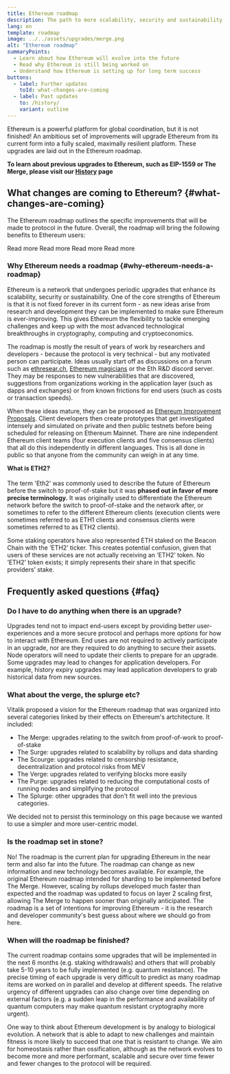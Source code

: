 ```yaml
---
title: Ethereum roadmap
description: The path to more scalability, security and sustainability for Ethereum.
lang: en
template: roadmap
image: ../../assets/upgrades/merge.png
alt: "Ethereum roadmap"
summaryPoints:
  - Learn about how Ethereum will evolve into the future
  - Read why Ethereum is still being worked on
  - Understand how Ethereum is setting up for long term success
buttons:
  - label: Further updates
    toId: what-changes-are-coming
  - label: Past updates
    to: /history/
    variant: outline
---
```


Ethereum is a powerful platform for global coordination, but it is not finished! An ambitious set of improvements will upgrade Ethereum from its current form into a fully scaled, maximally resilient platform. These upgrades are laid out in the Ethereum roadmap.

**To learn about previous upgrades to Ethereum, such as EIP-1559 or The Merge, please visit our [History](/history/) page**

## What changes are coming to Ethereum? {#what-changes-are-coming}

The Ethereum roadmap outlines the specific improvements that will be made to protocol in the future. Overall, the roadmap will bring the following benefits to Ethereum users:

<CardGrid>
  <RoadmapActionCard
    to="/roadmap/scaling"
    title="Faster, cheaper transactions"
    image="scaling"
    description="Today's scaling solutions, known as rollups, are too centralized, meaning users have to trust small groups of operators to behave honestly. Also, the way rollups send data to Ethereum is too expensive, limiting how cheap transactions can be for end users. The roadmap includes fixes for both of these problems."
  >
    <ButtonLink to="/roadmap/scaling/">Read more</ButtonLink>
  </RoadmapActionCard>
  <RoadmapActionCard
    to="/roadmap/security"
    title="More security"
    image="security"
    description="Ethereum is the most secure and decentralized smart-contract platform in existence. However, there are still improvements that can be made so that Ethereum stays resilient to any level of attack far into the future."
  >
    <ButtonLink to="/roadmap/security/">Read more</ButtonLink>
  </RoadmapActionCard>
  <RoadmapActionCard
    to="/roadmap/user-experience"
    title="Improved user experience"
    image="userExperience"
    description="Using Ethereum will soon be as intuitive as the rest of the web. Ethereum nodes will run on mobile phones, giving every user trustless access to their data and assets. Changes to the way users use accounts will also make using Ethereum simpler and safer."
  >
    <ButtonLink to="/roadmap/user-experience/">Read more</ButtonLink>
  </RoadmapActionCard>
  <RoadmapActionCard
    to="/roadmap/future-proofing"
    title="Future proofing"
    image="futureProofing"
    description="Today's Ethereum researchers and developers are building a protocol for future generations. This means anticipating problems that could arise in decades to centuries and solving them now, such as quantum computers that break current crypotography."
  >
    <ButtonLink to="/roadmap/future-proofing/">Read more</ButtonLink>
  </RoadmapActionCard>
</CardGrid>

### Why Ethereum needs a roadmap {#why-ethereum-needs-a-roadmap}

Ethereum is a network that undergoes periodic upgrades that enhance its scalability, security or sustainability. One of the core strengths of Ethereum is that it is not fixed forever in its current form - as new ideas arise from research and development they can be implemented to make sure Ethereum is ever-improving. This gives Ethereum the flexibility to tackle emerging challenges and keep up with the most advanced technological breakthroughs in cryptography, computing and cryptoeconomics.

<RoadmapImageContent title="How the roadmap is defined">

The roadmap is mostly the result of years of work by researchers and developers - because the protocol is very technical - but any motivated person can participate. Ideas usually start off as discussions on a forum such as [ethresear.ch](https://github.com/ethereum/ethereum-org-website/blob/1c5502a0abaa746512323bbce0fbf1093387a724/src/content/roadmap/ethresear.ch), [Ethereum magicians](https://www.figma.com/exit?url=https%3A%2F%2Fethereum-magicians.org%2F) or the Eth R&D discord server. They may be responses to new vulnerabilities that are discovered, suggestions from organizations working in the application layer (such as dapps and exchanges) or from known frictions for end users (such as costs or transaction speeds).

When these ideas mature, they can be proposed as [Ethereum Improvement Proposals](https://eips.ethereum.org/). Client developers then create prototypes that get investigated intensely and simulated on private and then public testnets before being scheduled for releasing on Ethereum Mainnet. There are nine independent Ethereum client teams (four execution clients and five consensus clients) that all do this independently in different languages. This is all done in public so that anyone from the community can weigh in at any time.

</RoadmapImageContent>

<InfoBanner>
  <h4 style="margin-top: 0">What is ETH2?</h4>

  <p>The term 'Eth2' was commonly used to describe the future of Ethereum before the switch to proof-of-stake but it was <strong>phased out in favor of more precise terminology.</strong> It was originally used to differentiate the Ethereum network before the switch to proof-of-stake and the network after, or sometimes to refer to the different Ethereum clients (execution clients were sometimes referred to as ETH1 clients and consensus clients were sometimes referred to as ETH2 clients).</p>

  <p style="margin-bottom: 0">Some staking operators have also represented ETH staked on the Beacon Chain with the ‘ETH2’ ticker. This creates potential confusion, given that users of these services are not actually receiving an ‘ETH2’ token. No ‘ETH2’ token exists; it simply represents their share in that specific providers’ stake.</p>
</InfoBanner>

## Frequently asked questions {#faq}

### Do I have to do anything when there is an upgrade?

Upgrades tend not to impact end-users except by providing better user-experiences and a more secure protocol and perhaps more <i>options</i> for how to interact with Ethereum. End uses are not required to actively participate in an upgrade, nor are they required to do anything to secure their assets. Node operators will need to update their clients to prepare for an upgrade. Some upgrades may lead to changes for application developers. For example, history expiry upgrades may lead application developers to grab historical data from new sources.

### What about the verge, the splurge etc?

Vitalik proposed a vision for the Ethereum roadmap that was organized into several categories linked by their effects on Ethereum's artchitecture. It included:

- The Merge: upgrades relating to the switch from proof-of-work to proof-of-stake
- The Surge: upgrades related to scalability by rollups and data sharding
- The Scourge: upgrades related to censorship resistance, decentralization and protocol risks from MEV
- The Verge: upgrades related to verifying blocks more easily
- The Purge: upgrades related to reducing the computational costs of running nodes and simplifying the protocol
- The Splurge: other upgrades that don't fit well into the previous categories.

We decided not to persist this terminology on this page because we wanted to use a simpler and more user-centric model.

### Is the roadmap set in stone?

No! The roadmap is the current plan for upgrading Ethereum in the near term and also far into the future. The roadmap can change as new information and new technology becomes available. For example, the original Ethereum roadmap intended for sharding to be implemented before The Merge. However, scaling by rollups developed much faster than expected and the roadmap was updated to focus on layer 2 scaling first, allowing The Merge to happen sooner than originally anticipated. The roadmap is a set of intentions for improving Ethereum - it is the research and developer community's best guess about where we should go from here.

### When will the roadmap be finished?

The current roadmap contains some upgrades that will be implemented in the next 6 months (e.g. staking withdrawals) and others that will probably take 5-10 years to be fully implemented (e.g. quantum resistance). The precise timing of each upgrade is very difficult to predict as many roadmap items are worked on in parallel and develop at different speeds. The relative urgency of different upgrades can also change over time depending on external factors (e.g. a sudden leap in the performance and availability of quantum computers may make quantum resistant cryptography more urgent).

One way to think about Ethereum development is by analogy to biological evolution. A network that is able to adapt to new challenges and maintain fitness is more likely to succeed that one that is resistant to change. We aim for homeostasis rather than ossification, although as the network evolves to become more and more performant, scalable and secure over time fewer and fewer changes to the protocol will be required.
